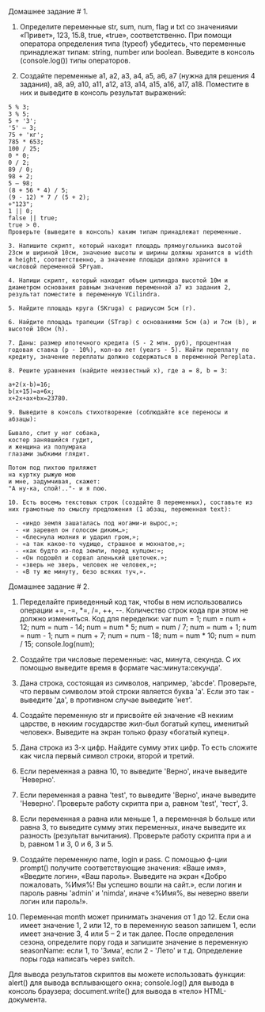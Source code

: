 
Домашнее задание # 1.
  1.  Определите переменные str, sum, num, flag и txt со значениями «Привет», 123, 15.8, true, «true», соответственно. При помощи оператора определения типа (typeof) убедитесь, что переменные принадлежат типам: string, number или boolean. Выведите в консоль (console.log()) типы операторов.

  2. Создайте переменные a1, a2, a3, a4, a5, a6, a7 (нужна для решения 4 задания), a8, a9, a10, a11, a12, a13, a14, a15, a16, a17, a18. Поместите в них и выведите в консоль результат выражений:

    5 % 3;
    3 % 5;
    5 + '3';
    '5' – 3;
    75 + 'кг';
    785 * 653;
    100 / 25;
    0 * 0;
    0 / 2;
    89 / 0;
    98 + 2;
    5 – 98;
    (8 + 56 * 4) / 5;
    (9 - 12) * 7 / (5 + 2);
    +"123";
    1 || 0;
    false || true;
    true > 0.
    Проверьте (выведите в консоль) каким типам принадлежат переменные.

    3. Напишите скрипт, который находит площадь прямоугольника высотой 23см и шириной 10см, значение высоты и ширины должны хранится в width и height, соответственно, а значение площади должно хранится в числовой переменной SPryam.

    4. Напиши скрипт, который находит объем цилиндра высотой 10м и диаметром основания равным значению переменной a7 из задания 2, результат поместите в переменную VCilindra.

    5. Найдите площадь круга (SKruga) с радиусом 5см (r).

    6. Найдите площадь трапеции (STrap) с основаниями 5см (a) и 7см (b), и высотой 10см (h).

    7. Даны: размер ипотечного кредита (S - 2 млн. руб), процентная годовая ставка (p - 10%), кол-во лет (years - 5). Найти переплату по кредиту, значение переплаты должно содержаться в переменной Pereplata.

    8. Решите уравнения (найдите неизвестный x), где a = 8, b = 3:

    a+2(x-b)=16;
    b(x+15)=a+6x;
    x+2x+ax+bx=23780.

    9. Выведите в консоль стихотворение (соблюдайте все переносы и абзацы):

    Бывало, спит у ног собака,
    костер занявшийся гудит,
    и женщина из полумрака
    глазами зыбкими глядит.

    Потом под пихтою приляжет
    на куртку рыжую мою
    и мне, задумчивая, скажет:
    "А ну-ка, спой!.."- и я пою.

    10. Есть восемь текстовых строк (создайте 8 переменных), составьте из них грамотные по смыслу предложения (1 абзац, переменная text):

      - «индо земля зашаталась под ногами-и вырос,»;
      - «и заревел он голосом диким…»;
      - «блеснула молния и ударил гром,»;
      - «а так какое-то чудище, страшное и мохнатое,»;
      - «как будто из-под земли, перед купцом:»;
      - «Он подошёл и сорвал аленький цветочек.»;
      - «зверь не зверь, человек не человек,»;
      - «В ту же минуту, безо всяких туч,».

  Домашнее задание # 2.

  1. Переделайте приведенный код так, чтобы в нем использовались операции +=, -=, *=, /=,
++, --. Количество строк кода при этом не должно измениться. Код для переделки:
var num = 1;
num = num + 12;
num = num - 14;
num = num * 5;
num = num / 7;
num = num + 1;
num = num - 1;
num = num + 7;
num = num - 18;
num = num * 10;
num = num / 15;
console.log(num);

2. Создайте три числовые переменные: час, минута, секунда. С их помощью выведите
время в формате час:минута:секунда'.

3. Дана строка, состоящая из символов, например, 'abcde'. Проверьте, что первым
символом этой строки является буква 'a'. Если это так - выведите 'да', в противном
случае выведите 'нет'.

4. Создайте переменную str и присвойте ей значение «В некиим царстве, в некиим
государстве жил-был богатый купец, именитый человек». Выведите на экран только
фразу «богатый купец».

5. Дана строка из 3-х цифр. Найдите сумму этих цифр. То есть сложите как числа первый
символ строки, второй и третий.

6. Если переменная a равна 10, то выведите 'Верно', иначе выведите 'Неверно'.

7. Если переменная a равна 'test', то выведите 'Верно', иначе выведите 'Неверно'.
Проверьте работу скрипта при a, равном 'test', 'тест', 3.

8. Если переменная a равна или меньше 1, а переменная b больше или равна 3, то
выведите сумму этих переменных, иначе выведите их разность (результат вычитания).
Проверьте работу скрипта при a и b, равном 1 и 3, 0 и 6, 3 и 5.

9. Создайте переменную name, login и pass. С помощью ф-ции prompt() получите
соответствующие значения: «Ваше имя», «Введите логин», «Ваш пароль». Выведите на
экран «Добро пожаловать, %Имя%! Вы успешно вошли на сайт.», если логин и пароль
равны 'admin' и 'nimda', иначе «%Имя%, вы неверно ввели логин или пароль!».

10. Переменная month может принимать значения от 1 до 12. Если она имеет значение 1, 2
или 12, то в переменную season запишем 1, если имеет значение 3, 4 или 5 – 2 и так 
далее. После определения сезона, определите пору года и запишите значение в
переменную seasonName: если 1, то 'Зима', если 2 - 'Лето' и т.д. Определение поры года
написать через switch. 

Для вывода результатов скриптов вы можете использовать функции: alert() для вывода
всплывающего окна; console.log() для вывода в консоль браузера; document.write() для вывода
в «тело» HTML-документа.
